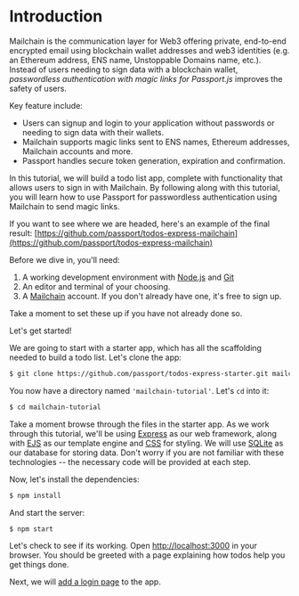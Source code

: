 # Introduction

Mailchain is the communication layer for Web3 offering private, end-to-end encrypted email using
blockchain wallet addresses and web3 identities (e.g. an Ethereum address, ENS name, Unstoppable
Domains name, etc.). Instead of users needing to sign data with a blockchain wallet, _passwordless
authentication with magic links for Passport.js_ improves the safety of users.

Key feature include:

- Users can signup and login to your application without passwords or needing to sign data with their wallets.
- Mailchain supports magic links sent to ENS names, Ethereum addresses, Mailchain accounts and more.
- Passport handles secure token generation, expiration and confirmation.

In this tutorial, we will build a todo list app, complete with functionality
that allows users to sign in with Mailchain. By following along with this tutorial, you will
learn how to use Passport for passwordless authentication using Mailchain to send magic links.

If you want to see where we are headed, here's an example of the final result:
[https://github.com/passport/todos-express-mailchain](https://github.com/passport/todos-express-mailchain)

Before we dive in, you'll need:

1. A working development environment with [Node.js](https://nodejs.org/)
and [Git](https://git-scm.com/)
1. An editor and terminal of your
choosing.
1. A [Mailchain](https://mailchain.com/) account. If you don't already have one, it's free to sign up.

Take a moment to set these up if you have not already done so.

Let's get started!

We are going to start with a starter app, which has all the scaffolding needed
to build a todo list. Let's clone the app:

```sh
$ git clone https://github.com/passport/todos-express-starter.git mailchain-tutorial
```

You now have a directory named `'mailchain-tutorial'`. Let's `cd` into it:

```sh
$ cd mailchain-tutorial
```

Take a moment browse through the files in the starter app. As we work through
this tutorial, we'll be using [Express](https://expressjs.com/) as our web
framework, along with [EJS](https://ejs.co/) as our template engine and [CSS](https://developer.mozilla.org/en-US/docs/Web/CSS)
for styling. We will use [SQLite](https://github.com/mapbox/node-sqlite3) as
our database for storing data. Don't worry if you are not familiar with these
technologies -- the necessary code will be provided at each step.

Now, let's install the dependencies:

```sh
$ npm install
```

And start the server:

```sh
$ npm start
```

Let's check to see if its working. Open [http://localhost:3000](http://localhost:3000)
in your browser. You should be greeted with a page explaining how todos help
you get things done.

Next, we will [add a login page](prompt/) to the app.
